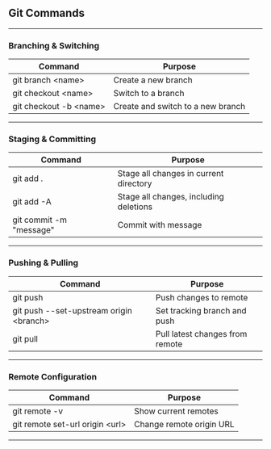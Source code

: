 ## Git Commands

---

### Branching & Switching

<table class="notesTable">
  <thead>
    <tr class="tableHeader">
      <th class="tableCellHeader">Command</th>
      <th class="tableCellHeader">Purpose</th>
    </tr>
  </thead>
  <tbody>
    <tr class="tableRow">
      <td class="tableCell"><span class="codeSnip">git branch &lt;name&gt;</span></td>
      <td class="tableCell">Create a new branch</td>
    </tr>
    <tr class="tableRow">
      <td class="tableCell"><span class="codeSnip">git checkout &lt;name&gt;</span></td>
      <td class="tableCell">Switch to a branch</td>
    </tr>
    <tr class="tableRow">
      <td class="tableCell"><span class="codeSnip">git checkout -b &lt;name&gt;</span></td>
      <td class="tableCell">Create and switch to a new branch</td>
    </tr>
  </tbody>
</table>

---

### Staging & Committing

<table class="notesTable">
  <thead>
    <tr class="tableHeader">
      <th class="tableCellHeader">Command</th>
      <th class="tableCellHeader">Purpose</th>
    </tr>
  </thead>
  <tbody>
    <tr class="tableRow">
      <td class="tableCell"><span class="codeSnip">git add .</span></td>
      <td class="tableCell">Stage all changes in current directory</td>
    </tr>
    <tr class="tableRow">
      <td class="tableCell"><span class="codeSnip">git add -A</span></td>
      <td class="tableCell">Stage all changes, including deletions</td>
    </tr>
    <tr class="tableRow">
      <td class="tableCell"><span class="codeSnip">git commit -m "message"</span></td>
      <td class="tableCell">Commit with message</td>
    </tr>
  </tbody>
</table>

---

### Pushing & Pulling

<table class="notesTable">
  <thead>
    <tr class="tableHeader">
      <th class="tableCellHeader">Command</th>
      <th class="tableCellHeader">Purpose</th>
    </tr>
  </thead>
  <tbody>
    <tr class="tableRow">
      <td class="tableCell"><span class="codeSnip">git push</span></td>
      <td class="tableCell">Push changes to remote</td>
    </tr>
    <tr class="tableRow">
      <td class="tableCell"><span class="codeSnip">git push --set-upstream origin &lt;branch&gt;</span></td>
      <td class="tableCell">Set tracking branch and push</td>
    </tr>
    <tr class="tableRow">
      <td class="tableCell"><span class="codeSnip">git pull</span></td>
      <td class="tableCell">Pull latest changes from remote</td>
    </tr>
  </tbody>
</table>

---

### Remote Configuration

<table class="notesTable">
  <thead>
    <tr class="tableHeader">
      <th class="tableCellHeader">Command</th>
      <th class="tableCellHeader">Purpose</th>
    </tr>
  </thead>
  <tbody>
    <tr class="tableRow">
      <td class="tableCell"><span class="codeSnip">git remote -v</span></td>
      <td class="tableCell">Show current remotes</td>
    </tr>
    <tr class="tableRow">
      <td class="tableCell"><span class="codeSnip">git remote set-url origin &lt;url&gt;</span></td>
      <td class="tableCell">Change remote origin URL</td>
    </tr>
  </tbody>
</table>

---
